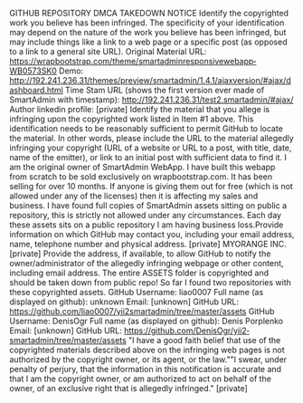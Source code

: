GITHUB REPOSITORY DMCA TAKEDOWN NOTICE
Identify the copyrighted work you believe has been infringed. The specificity of your identification
may depend on the nature of the work you believe has been infringed, but may include things like
a link to a web page or a specific post (as opposed to a link to a general site URL).
Original Material URL:
https://wrapbootstrap.com/theme/smartadmin­responsive­webapp­WB0573SK0
Demo:
http://192.241.236.31/themes/preview/smartadmin/1.4.1/ajaxversion/#ajax/dashboard.html
Time Stam URL (shows the first version ever made of SmartAdmin with timestamp):
http://192.241.236.31/test2.smartadmin/#ajax/
Author linkedin profile: [private]
Identify the material that you allege is infringing upon the copyrighted work listed in Item #1
above. This identification needs to be reasonably sufficient to permit GitHub to locate the
material. In other words, please include the URL to the material allegedly infringing your
copyright (URL of a website or URL to a post, with title, date, name of the emitter), or link to an
initial post with sufficient data to find it.
I am the original owner of SmartAdmin WebApp. I have built this webapp from scratch to be sold
exclusively on wrapbootstrap.com. It has been selling for over 10 months. If anyone is giving
them out for free (which is not allowed under any of the licenses) then it is affecting my sales
and business. I have found full copies of SmartAdmin assets sitting on public a repository, this is
strictly not allowed under any circumstances. Each day these assets sits on a public repository I
am having business loss.Provide information on which GitHub may contact you, including your email address, name,
telephone number and physical address.
[private]
MYORANGE INC.
[private]
Provide the address, if available, to allow GitHub to notify the owner/administrator of the
allegedly infringing webpage or other content, including email address.
The entire ASSETS folder is copyrighted and should be taken down from public repo! So far I
found two repositories with these copyrighted assets.
GitHub Username: liao0007
Full name (as displayed on github): unknown
Email: [unknown]
GitHub URL: https://github.com/liao0007/yii2­smartadmin/tree/master/assets
GitHub Username: DenisOgr
Full name (as displayed on github): Denis Porplenko
Email: [unknown]
GitHub URL: https://github.com/DenisOgr/yii2­smartadmin/tree/master/assets
"I have a good faith belief that use of the copyrighted materials described above on the infringing
web pages is not authorized by the copyright owner, or its agent, or the law.""I swear, under penalty of perjury, that the information in this notification is accurate and that I am
the copyright owner, or am authorized to act on behalf of the owner, of an exclusive right that is
allegedly infringed."
[private]
